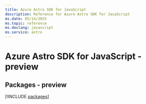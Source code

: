 ```yaml
---
title: Azure Astro SDK for JavaScript
description: Reference for Azure Astro SDK for JavaScript
ms.date: 05/14/2025
ms.topic: reference
ms.devlang: javascript
ms.service: astro
---
```

# Azure Astro SDK for JavaScript - preview
## Packages - preview
[!INCLUDE [packages](astro-index.md)]
